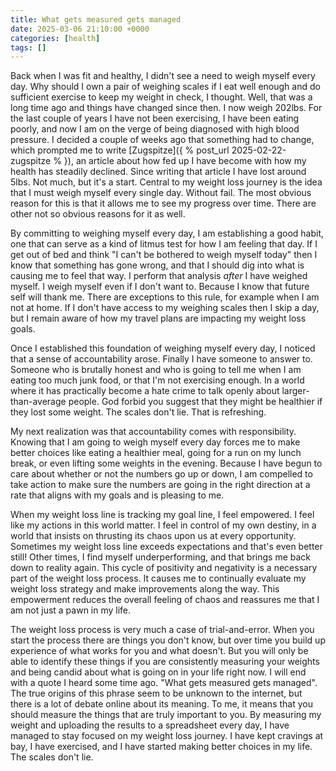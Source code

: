 ```yaml
---
title: What gets measured gets managed
date: 2025-03-06 21:10:00 +0000
categories: [health]
tags: []
---
```


Back when I was fit and healthy, I didn't see a need to weigh myself every day. Why should I own a pair of weighing scales if I eat well enough and do sufficient exercise to keep my weight in check, I thought. Well, that was a long time ago and things have changed since then. I now weigh 202lbs. For the last couple of years I have not been exercising, I have been eating poorly, and now I am on the verge of being diagnosed with high blood pressure. I decided a couple of weeks ago that something had to change, which prompted me to write [Zugspitze]({ % post_url 2025-02-22-zugspitze % }), an article about how fed up I have become with how my health has steadily declined. Since writing that article I have lost around 5lbs. Not much, but it's a start. Central to my weight loss journey is the idea that I must weigh myself every single day. Without fail. The most obvious reason for this is that it allows
me to see my progress over time. There are other not so obvious reasons for it as well.

By committing to weighing myself every day, I am establishing a good habit, one that can serve as a kind of litmus test for how I am feeling that day. If I get out of bed and think "I can't be bothered to weigh myself today" then I know that something has gone wrong, and that I should dig into what is causing me to feel that way. I perform that analysis *after* I have weighed myself. I weigh myself even if I don't want to. Because I know that future self will thank me. There are exceptions to this rule, for example when I am not at home. If I don't have access to my weighing scales then I skip a day, but I remain aware of how my travel plans are impacting my weight loss goals.

Once I established this foundation of weighing myself every day, I noticed that a sense of accountability arose. Finally I have someone to answer to. Someone who is brutally honest and who is going to tell me when I am eating too much junk food, or that I'm not exercising enough. In a world where it has practically become a hate crime to talk openly about larger-than-average people. God forbid you suggest that they might be healthier if they lost some weight. The scales don't lie. That is refreshing.

My next realization was that accountability comes with responsibility. Knowing that I am going to weigh myself every day forces me to make better choices like eating a healthier meal, going for a run on my lunch break, or even lifting some weights in the evening. Because I have begun to care about whether or not the numbers go up or down, I am compelled to take action to make sure the numbers are going in the right direction at a rate that aligns with my goals and is pleasing to me.

When my weight loss line is tracking my goal line, I feel empowered. I feel like my actions in this world matter. I feel in control of my own destiny, in a world that insists on thrusting its chaos upon us at every opportunity. Sometimes my weight loss line exceeds expectations and that's even better still! Other times, I find myself underperforming, and that brings me back down to reality again. This cycle of positivity and negativity is a necessary part of the weight loss process. It causes me to continually evaluate my weight loss strategy and make improvements along the way. This empowerment reduces the overall feeling of chaos and reassures me that I am not just a pawn in my life.

The weight loss process is very much a case of trial-and-error. When you start the process there are things you don't know, but over time you build up experience of what works for you and what doesn't. But you will only be able to identify these things if you are consistently measuring your weights and being candid about what is going on in your life right now. I will end with a quote I heard some time ago. "What gets measured gets managed". The true origins of this phrase seem to be unknown to the internet, but there is a lot of debate online about its meaning. To me, it means that you should measure the things that are truly important to you. By measuring my weight and uploading the results to a spreadsheet every day, I have managed to stay focused on my weight loss journey. I have kept cravings at bay, I have exercised, and I have started making better choices in my life. The scales don't lie.